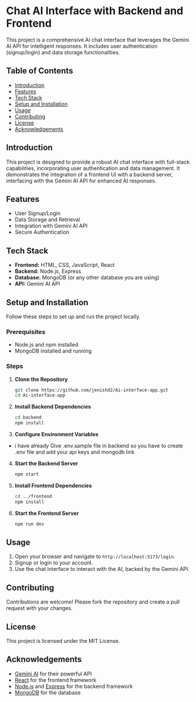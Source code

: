 # Chat AI Interface with Backend and Frontend

This project is a comprehensive AI chat interface that leverages the Gemini AI API for intelligent responses. It includes user authentication (signup/login) and data storage functionalities.

## Table of Contents

- [Introduction](#introduction)
- [Features](#features)
- [Tech Stack](#tech-stack)
- [Setup and Installation](#setup-and-installation)
- [Usage](#usage)
- [Contributing](#contributing)
- [License](#license)
- [Acknowledgements](#acknowledgements)

## Introduction

This project is designed to provide a robust AI chat interface with full-stack capabilities, incorporating user authentication and data management. It demonstrates the integration of a frontend UI with a backend server, interfacing with the Gemini AI API for enhanced AI responses.

## Features

- User Signup/Login
- Data Storage and Retrieval
- Integration with Gemini AI API
- Secure Authentication

## Tech Stack

- **Frontend:** HTML, CSS, JavaScript, React
- **Backend:** Node.js, Express
- **Database:** MongoDB (or any other database you are using)
- **API:** Gemini AI API

## Setup and Installation

Follow these steps to set up and run the project locally.

### Prerequisites

- Node.js and npm installed
- MongoDB installed and running

### Steps

1. **Clone the Repository**

    ```bash
    git clone https://github.com/jenishd2/Ai-interface-app.git
    cd Ai-interface-app
    ```

2. **Install Backend Dependencies**

    ```bash
    cd backend
    npm install
    ```

3. **Configure Environment Variables**

- i have already Give .env.sample file in backend so you have to create .env file and add your api keys and mongodb link

4. **Start the Backend Server**

    ```bash
    npm start
    ```

5. **Install Frontend Dependencies**

    ```bash
    cd ../frontend
    npm install
    ```
6. **Start the Frontend Server**

    ```bash
    npm run dev
    ```

## Usage

1. Open your browser and navigate to `http://localhost:5173/login`.
2. Signup or login to your account.
3. Use the chat interface to interact with the AI, backed by the Gemini API.

## Contributing

Contributions are welcome! Please fork the repository and create a pull request with your changes.

## License

This project is licensed under the MIT License.

## Acknowledgements

- [Gemini AI](https://www.gemini.com) for their powerful API
- [React](https://reactjs.org) for the frontend framework
- [Node.js](https://nodejs.org) and [Express](https://expressjs.com) for the backend framework
- [MongoDB](https://www.mongodb.com) for the database

